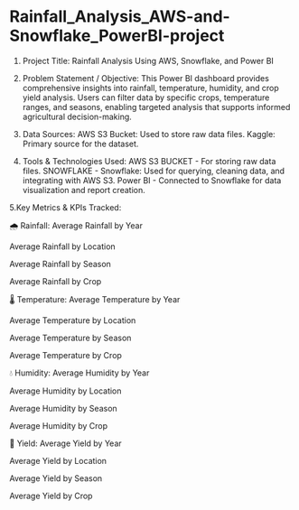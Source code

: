 # Rainfall_Analysis_AWS-and-Snowflake_PowerBI-project
 1. Project Title:
    Rainfall Analysis Using AWS, Snowflake, and Power BI
 
 2. Problem Statement / Objective:
    This Power BI dashboard provides comprehensive insights into rainfall, temperature, humidity, and crop yield analysis.
    Users can filter data by specific crops, temperature ranges, and seasons, enabling targeted analysis that supports informed agricultural decision-making.

 3. Data Sources:
    AWS S3 Bucket: Used to store raw data files.
    Kaggle: Primary source for the dataset.
 
 5. Tools & Technologies Used:
    AWS S3 BUCKET - For storing raw data files.
    SNOWFLAKE - Snowflake: Used for querying, cleaning data, and integrating with AWS S3.
    Power BI - Connected to Snowflake for data visualization and report creation.
 
 5.Key Metrics & KPIs Tracked:
   
   
   🌧️ Rainfall:
Average Rainfall by Year

Average Rainfall by Location

Average Rainfall by Season

Average Rainfall by Crop

🌡️ Temperature:
Average Temperature by Year

Average Temperature by Location

Average Temperature by Season

Average Temperature by Crop

💧 Humidity:
Average Humidity by Year

Average Humidity by Location

Average Humidity by Season

Average Humidity by Crop

🌾 Yield:
Average Yield by Year

Average Yield by Location

Average Yield by Season

Average Yield by Crop

  

  
